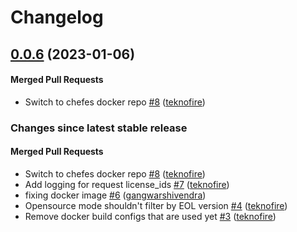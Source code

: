 # Changelog

<!-- latest_release 0.0.6 -->
## [0.0.6](https://github.com/chef/omnitruck-service/tree/0.0.6) (2023-01-06)

#### Merged Pull Requests
- Switch to chefes docker repo [#8](https://github.com/chef/omnitruck-service/pull/8) ([teknofire](https://github.com/teknofire))
<!-- latest_release -->

<!-- release_rollup -->
### Changes since latest stable release

#### Merged Pull Requests
- Switch to chefes docker repo [#8](https://github.com/chef/omnitruck-service/pull/8) ([teknofire](https://github.com/teknofire)) <!-- 0.0.6 -->
- Add logging for request license_ids [#7](https://github.com/chef/omnitruck-service/pull/7) ([teknofire](https://github.com/teknofire)) <!-- 0.0.5 -->
- fixing docker image [#6](https://github.com/chef/omnitruck-service/pull/6) ([gangwarshivendra](https://github.com/gangwarshivendra)) <!-- 0.0.4 -->
- Opensource mode shouldn&#39;t filter by EOL version [#4](https://github.com/chef/omnitruck-service/pull/4) ([teknofire](https://github.com/teknofire)) <!-- 0.0.3 -->
- Remove docker build configs that are used yet [#3](https://github.com/chef/omnitruck-service/pull/3) ([teknofire](https://github.com/teknofire)) <!-- 0.0.2 -->
<!-- release_rollup -->

<!-- latest_stable_release -->
<!-- latest_stable_release -->